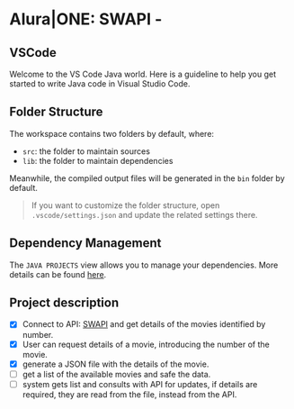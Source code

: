 # Alura|ONE: SWAPI - 


## VSCode

Welcome to the VS Code Java world. Here is a guideline to help you get started to write Java code in Visual Studio Code.

## Folder Structure

The workspace contains two folders by default, where:

- `src`: the folder to maintain sources
- `lib`: the folder to maintain dependencies

Meanwhile, the compiled output files will be generated in the `bin` folder by default.

> If you want to customize the folder structure, open `.vscode/settings.json` and update the related settings there.

## Dependency Management

The `JAVA PROJECTS` view allows you to manage your dependencies. More details can be found [here](https://github.com/microsoft/vscode-java-dependency#manage-dependencies).


## Project description

- [x] Connect to API: [SWAPI](https://swapi.py4e.com/api/films/) and get details of the movies identified by number.
- [x] User can request details of a movie, introducing the number of the movie.
- [x] generate a JSON file with the details of the movie.
- [ ] get a list of the available movies and safe the data.
- [ ] system gets list and consults with API for updates, if details are required, they are read from the file, instead from the API.
